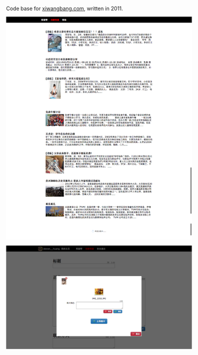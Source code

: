 Code base for [xiwangbang.com](http://xiwangbang.com), written in 2011.

![image](public/images/screenshoot1.png)

![image](public/images/screenshoot2.png)

